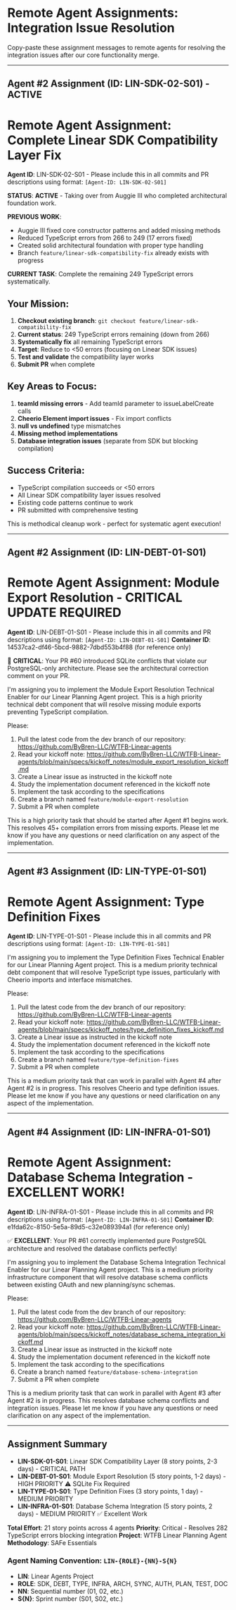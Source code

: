 # Remote Agent Assignments: Integration Issue Resolution

Copy-paste these assignment messages to remote agents for resolving the integration issues after our core functionality merge.

---

## Agent #2 Assignment (ID: LIN-SDK-02-S01) - ACTIVE

# Remote Agent Assignment: Complete Linear SDK Compatibility Layer Fix

**Agent ID**: LIN-SDK-02-S01 - Please include this in all commits and PR descriptions using format: `[Agent-ID: LIN-SDK-02-S01]`

**STATUS**: **ACTIVE** - Taking over from Auggie III who completed architectural foundation work.

**PREVIOUS WORK**:
- Auggie III fixed core constructor patterns and added missing methods
- Reduced TypeScript errors from 266 to 249 (17 errors fixed)
- Created solid architectural foundation with proper type handling
- Branch `feature/linear-sdk-compatibility-fix` already exists with progress

**CURRENT TASK**: Complete the remaining 249 TypeScript errors systematically.

## Your Mission:
1. **Checkout existing branch**: `git checkout feature/linear-sdk-compatibility-fix`
2. **Current status**: 249 TypeScript errors remaining (down from 266)
3. **Systematically fix** all remaining TypeScript errors
4. **Target**: Reduce to <50 errors (focusing on Linear SDK issues)
5. **Test and validate** the compatibility layer works
6. **Submit PR** when complete

## Key Areas to Focus:
1. **teamId missing errors** - Add teamId parameter to issueLabelCreate calls
2. **Cheerio Element import issues** - Fix import conflicts
3. **null vs undefined** type mismatches
4. **Missing method implementations**
5. **Database integration issues** (separate from SDK but blocking compilation)

## Success Criteria:
- TypeScript compilation succeeds or <50 errors
- All Linear SDK compatibility layer issues resolved
- Existing code patterns continue to work
- PR submitted with comprehensive testing

This is methodical cleanup work - perfect for systematic agent execution!

---

## Agent #2 Assignment (ID: LIN-DEBT-01-S01)

# Remote Agent Assignment: Module Export Resolution - CRITICAL UPDATE REQUIRED

**Agent ID**: LIN-DEBT-01-S01 - Please include this in all commits and PR descriptions using format: `[Agent-ID: LIN-DEBT-01-S01]`
**Container ID**: 14537ca2-df46-5bcd-9882-7dbd553b4f88 (for reference only)

🚨 **CRITICAL**: Your PR #60 introduced SQLite conflicts that violate our PostgreSQL-only architecture. Please see the architectural correction comment on your PR.

I'm assigning you to implement the Module Export Resolution Technical Enabler for our Linear Planning Agent project. This is a high priority technical debt component that will resolve missing module exports preventing TypeScript compilation.

Please:
1. Pull the latest code from the dev branch of our repository: https://github.com/ByBren-LLC/WTFB-Linear-agents
2. Read your kickoff note: https://github.com/ByBren-LLC/WTFB-Linear-agents/blob/main/specs/kickoff_notes/module_export_resolution_kickoff.md
3. Create a Linear issue as instructed in the kickoff note
4. Study the implementation document referenced in the kickoff note
5. Implement the task according to the specifications
6. Create a branch named `feature/module-export-resolution`
7. Submit a PR when complete

This is a high priority task that should be started after Agent #1 begins work. This resolves 45+ compilation errors from missing exports. Please let me know if you have any questions or need clarification on any aspect of the implementation.

---

## Agent #3 Assignment (ID: LIN-TYPE-01-S01)

# Remote Agent Assignment: Type Definition Fixes

**Agent ID**: LIN-TYPE-01-S01 - Please include this in all commits and PR descriptions using format: `[Agent-ID: LIN-TYPE-01-S01]`

I'm assigning you to implement the Type Definition Fixes Technical Enabler for our Linear Planning Agent project. This is a medium priority technical debt component that will resolve TypeScript type issues, particularly with Cheerio imports and interface mismatches.

Please:
1. Pull the latest code from the dev branch of our repository: https://github.com/ByBren-LLC/WTFB-Linear-agents
2. Read your kickoff note: https://github.com/ByBren-LLC/WTFB-Linear-agents/blob/main/specs/kickoff_notes/type_definition_fixes_kickoff.md
3. Create a Linear issue as instructed in the kickoff note
4. Study the implementation document referenced in the kickoff note
5. Implement the task according to the specifications
6. Create a branch named `feature/type-definition-fixes`
7. Submit a PR when complete

This is a medium priority task that can work in parallel with Agent #4 after Agent #2 is in progress. This resolves Cheerio and type definition issues. Please let me know if you have any questions or need clarification on any aspect of the implementation.

---

## Agent #4 Assignment (ID: LIN-INFRA-01-S01)

# Remote Agent Assignment: Database Schema Integration - EXCELLENT WORK!

**Agent ID**: LIN-INFRA-01-S01 - Please include this in all commits and PR descriptions using format: `[Agent-ID: LIN-INFRA-01-S01]`
**Container ID**: e1fda62c-8150-5e5a-89d5-c32e089394a1 (for reference only)

✅ **EXCELLENT**: Your PR #61 correctly implemented pure PostgreSQL architecture and resolved the database conflicts perfectly!

I'm assigning you to implement the Database Schema Integration Technical Enabler for our Linear Planning Agent project. This is a medium priority infrastructure component that will resolve database schema conflicts between existing OAuth and new planning/sync schemas.

Please:
1. Pull the latest code from the dev branch of our repository: https://github.com/ByBren-LLC/WTFB-Linear-agents
2. Read your kickoff note: https://github.com/ByBren-LLC/WTFB-Linear-agents/blob/main/specs/kickoff_notes/database_schema_integration_kickoff.md
3. Create a Linear issue as instructed in the kickoff note
4. Study the implementation document referenced in the kickoff note
5. Implement the task according to the specifications
6. Create a branch named `feature/database-schema-integration`
7. Submit a PR when complete

This is a medium priority task that can work in parallel with Agent #3 after Agent #2 is in progress. This resolves database schema conflicts and integration issues. Please let me know if you have any questions or need clarification on any aspect of the implementation.

---

## Assignment Summary

- **LIN-SDK-01-S01**: Linear SDK Compatibility Layer (8 story points, 2-3 days) - CRITICAL PATH
- **LIN-DEBT-01-S01**: Module Export Resolution (5 story points, 1-2 days) - HIGH PRIORITY ⚠️ SQLite Fix Required
- **LIN-TYPE-01-S01**: Type Definition Fixes (3 story points, 1 day) - MEDIUM PRIORITY
- **LIN-INFRA-01-S01**: Database Schema Integration (5 story points, 2 days) - MEDIUM PRIORITY ✅ Excellent Work

**Total Effort**: 21 story points across 4 agents
**Priority**: Critical - Resolves 282 TypeScript errors blocking integration
**Project**: WTFB Linear Planning Agent
**Methodology**: SAFe Essentials

### Agent Naming Convention: `LIN-{ROLE}-{NN}-S{N}`
- **LIN**: Linear Agents Project
- **ROLE**: SDK, DEBT, TYPE, INFRA, ARCH, SYNC, AUTH, PLAN, TEST, DOC
- **NN**: Sequential number (01, 02, etc.)
- **S{N}**: Sprint number (S01, S02, etc.)
